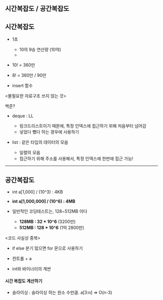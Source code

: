 ## 시간복잡도 / 공간복잡도

## 시간복잡도

- 1초
  - 10의 9승 연산량 (10억)
  - 




- 10! = 360만
- 8! = 360만 / 90만



- insert 함수



<불필요한 자료구조 쓰지 않는 것>

백준?

- deque : LL

  - 링크드리스트이기 때문에, 특정 인덱스에 접근하기 위해 처음부터 넘어감
  - 넣었다 뺐다 하는 경우에 사용하기

  

- list : 같은 타입의 데이터의 모음

  - 일렬의 모음
  - 접근하기 위해 주소를 사용해서, 특정 인덱스에 한번에 접근 가능!

---

## 공간복잡도

- int a[1,000] / (10^3) : 4KB
- **int a[1,000,000] / (10^6) : 4MB**



- 일반적인 코딩테스트는, 128~512MB 이다
  - **128MB : 32 * 10^6** (3200만)
  - **512MB : 128 * 10^6** (1억 2800만)









<코드 사실상 중복>

- if else 분기 많으면 for 문으로 사용하기











- 컨트롤 + a



- int와 바이너리의 계싼



#### 시간 복잡도 계산하기

- 슬라이싱 : 슬라이싱 하는 원소 수만큼. a[3:n] => O(n-3)